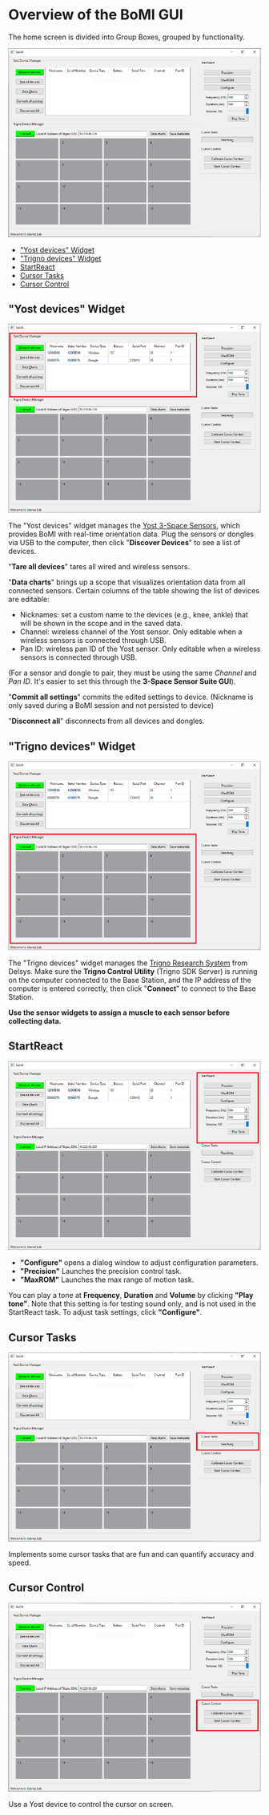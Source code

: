 # Overview of the BoMI GUI

The home screen is divided into Group Boxes, grouped by functionality.

![BoMI Screenshot](./img/bomi-home.png)

- ["Yost devices" Widget](#-yost-devices--widget)
- ["Trigno devices" Widget](#-trigno-devices--widget)
- [StartReact](#startreact)
- [Cursor Tasks](#cursor-tasks)
- [Cursor Control](#cursor-control)

## "Yost devices" Widget

![](./img/bomi-yost.png)

The "Yost devices" widget manages the [Yost 3-Space Sensors](https://yostlabs.com/3-space-sensors/), which provides BoMI with real-time orientation data.
Plug the sensors or dongles via USB to the computer, then click "**Discover Devices**" to see a list of devices.

"**Tare all devices**" tares all wired and wireless sensors.

"**Data charts**" brings up a scope that visualizes orientation data from all connected sensors. Certain columns of the table showing the list of devices are editable:

- Nicknames: set a custom name to the devices (e.g., knee, ankle) that will be shown in the scope and in the saved data.
- Channel: wireless channel of the Yost sensor. Only editable when a wireless sensors is connected through USB.
- Pan ID: wireless pan ID of the Yost sensor. Only editable when a wireless sensors is connected through USB.

(For a sensor and dongle to pair, they must be using the same _Channel_ and _Pan ID_. It's easier to set this through the **3-Space Sensor Suite GUI**).

"**Commit all settings**" commits the edited settings to device. (Nickname is only saved during a BoMI session and not persisted to device)

"**Disconnect all**" disconnects from all devices and dongles.

## "Trigno devices" Widget

![](./img/bomi-trigno.png)

The "Trigno devices" widget manages the [Trigno Research System](https://delsys.com/trigno/) from Delsys.
Make sure the **Trigno Control Utility** (Trigno SDK Server) is running on the computer connected to the Base Station, and the IP address of the computer is entered correctly, then click "**Connect**" to connect to the Base Station.

**Use the sensor widgets to assign a muscle to each sensor before collecting data.**

## StartReact

![](./img/bomi-startreact.png)

- **"Configure"** opens a dialog window to adjust configuration parameters.
- **"Precision"** Launches the precision control task.
- **"MaxROM"** Launches the max range of motion task.

You can play a tone at **Frequency**, **Duration** and **Volume** by clicking **"Play tone"**. Note that this setting is for testing sound only, and is not used in the StartReact task. To adjust task settings, click **"Configure"**.

## Cursor Tasks

![](./img/bomi-cursor-tasks.png)

Implements some cursor tasks that are fun and can quantify accuracy and speed.

## Cursor Control

![](./img/bomi-cursor-control.png)

Use a Yost device to control the cursor on screen.
